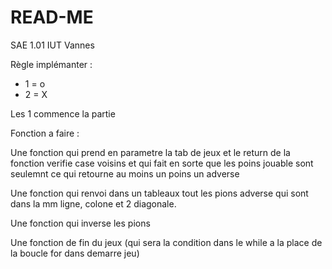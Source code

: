 # READ-ME
SAE 1.01 IUT Vannes

Règle implémanter :

- 1 = o
- 2 = X

Les 1 commence la partie 


Fonction a faire :

Une fonction qui prend en parametre la tab de jeux et le return de la fonction verifie case voisins et qui fait en sorte que les poins jouable sont seulemnt ce qui retourne au moins un poins un adverse

Une fonction qui renvoi dans un tableaux tout les pions adverse qui sont dans la mm ligne, colone et 2 diagonale.

Une fonction qui inverse les pions 

Une fonction de fin du jeux (qui sera la condition dans le while a la place de la boucle for dans demarre jeu)


